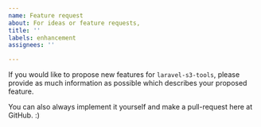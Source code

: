 ```yaml
---
name: Feature request
about: For ideas or feature requests,
title: ''
labels: enhancement
assignees: ''

---
```


If you would like to propose new features for `laravel-s3-tools`, please provide as much information as possible which describes your proposed feature.

You can also always implement it yourself and make a pull-request here at GitHub. :)
